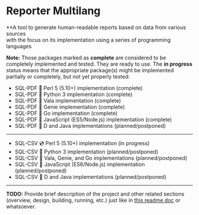 # Reporter Multilang

**A tool to generate human-readable reports based on data from various sources
<br />with the focus on its implementation using a series of programming languages

**Note:** Those packages marked as **complete** are considered to be completely implemented and tested. They are ready to use. The **in progress** status means that the appropriate package(s) might be implemented partially or completely, but not yet properly tested:
* SQL-PDF :small_blue_diamond: Perl 5 (5.10+) implementation (complete)
* SQL-PDF :small_blue_diamond: Python 3 implementation (complete)
* SQL-PDF :small_blue_diamond: Vala implementation (complete)
* SQL-PDF :small_blue_diamond: Genie implementation (complete)
* SQL-PDF :small_blue_diamond: Go implementation (complete)
* SQL-PDF :small_blue_diamond: JavaScript (ES5/Node.js) implementation (complete)
* SQL-PDF :small_orange_diamond: D and Java implementations (planned/postponed)

---

* SQL-CSV :cd: Perl 5 (5.10+) implementation (in progress)
* SQL-CSV :small_orange_diamond: Python 3 implementation (planned/postponed)
* SQL-CSV :small_orange_diamond: Vala, Genie, and Go implementations (planned/postponed)
* SQL-CSV :small_orange_diamond: JavaScript (ES6/Node.js) implementation (planned/postponed)
* SQL-CSV :small_orange_diamond: D and Java implementations (planned/postponed)

---

**TODO:** Provide brief description of the project and other related sections (overview, design, building, running, etc.) just like in [this readme doc](https://github.com/rgolubtsov/virtblkiosim/blob/master/README.md "VIRTual BLocK IO SIMulating (virtblkiosim)") or whatsoever.
